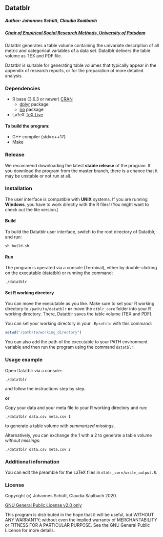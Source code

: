 ## Datatblr
##### Author: Johannes Schütt, Claudia Saalbach

##### [Chair of Empirical Social Research Methods, University of Potsdam](https://uni-potsdam.de/soziologie-methoden)

Datatblr generates a table volume containing the univariate description of all metric and categorical variables of a data set. Datatblr delivers the table volume as TEX and PDF file.

Datatblr is suitable for generating table volumes that typically appear in the appendix of research reports, or for the preparation of more detailed analysis.

### Dependencies
* R base (3.6.3 or newer)  [CRAN](https://cloud.r-project.org/)
  * [dplyr](https://cran.r-project.org/web/packages/dplyr/index.html) package
  * [rio](https://cran.r-project.org/web/packages/rio/index.html) package
* LaTeX [TeX Live](https://www.tug.org/texlive/)

#### To build the program:
* G++ compiler (std=c++17)
* Make

### Release

We recommend downloading the latest **stable release** of the program. If you download the program from the master branch, there is a chance that it may be unstable or not run at all.

### Installation

The user interface is compatible with **UNIX** systems. If you are running **Windows**, you have to work directly with the R files! (You might want to check out the lite version.)

#### Build

To build the Datatblr user interface, switch to the root directory of Datatblr, and run:

```shell
sh build.sh
```

#### Run

The program is operated via a console (Terminal), either by double-clicking on the executable (datatblr) or running the command:

```shell
./datatblr
```
#### Set R working directory

You can move the executable as you like. Make sure to set your R working directory to `/path/to/datatblr` **or** move the `dtblr_core` folder into your R working directory. There, Datatblr saves the table volume (TEX and PDF).

You can set your working directory in your `.Rprofile` with this command:

```R
setwd("/path/to/working_directory")
```

You can also add the path of the executable to your PATH environment variable and then run the program using the command `datatblr`.

### Usage example

Open Datatblr via a console:

```shell
./datatblr
```
and follow the instructions step by step.

**or**

Copy your data and your meta file to your R working directory and run:

```shell
./datatblr data.csv meta.csv 1
```

to generate a table volume with *summarized missings*.

Alternatively, you can exchange the 1 with a 2 to generate a table volume *without missings*:

```shell
./datatblr data.csv meta.csv 2
```

### Additional information
You can edit the preamble for the LaTeX files in `dtblr_core/write_output.R`.

### License
Copyright (c) Johannes Schütt, Claudia Saalbach 2020.

[GNU General Public License v2.0 only](https://github.com/johschuett/Datatblr/blob/master/GPL-2.0)

This program is distributed in the hope that it will be useful, but WITHOUT ANY WARRANTY; without even the implied warranty of
MERCHANTABILITY or FITNESS FOR A PARTICULAR PURPOSE. See the GNU General Public License for more details.
